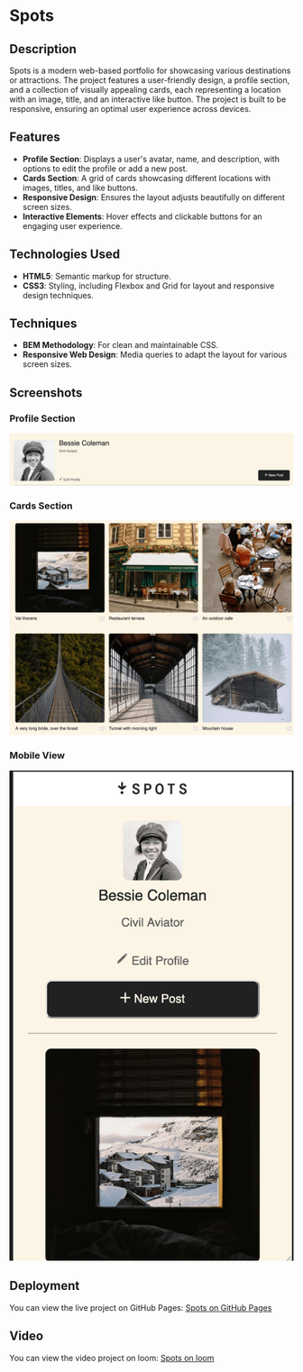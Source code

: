 # Spots

## Description

Spots is a modern web-based portfolio for showcasing various destinations or attractions. The project features a user-friendly design, a profile section, and a collection of visually appealing cards, each representing a location with an image, title, and an interactive like button. The project is built to be responsive, ensuring an optimal user experience across devices.

## Features

- **Profile Section**: Displays a user's avatar, name, and description, with options to edit the profile or add a new post.
- **Cards Section**: A grid of cards showcasing different locations with images, titles, and like buttons.
- **Responsive Design**: Ensures the layout adjusts beautifully on different screen sizes.
- **Interactive Elements**: Hover effects and clickable buttons for an engaging user experience.

## Technologies Used

- **HTML5**: Semantic markup for structure.
- **CSS3**: Styling, including Flexbox and Grid for layout and responsive design techniques.

## Techniques

- **BEM Methodology**: For clean and maintainable CSS.
- **Responsive Web Design**: Media queries to adapt the layout for various screen sizes.

## Screenshots

### Profile Section

![Profile Section](./images/profile-screenshot.png)

### Cards Section

![Cards Section](./images/cards-screenshot.png)

### Mobile View

![Mobile View](./images/mobile-screenshot.png)

## Deployment

You can view the live project on GitHub Pages:
[Spots on GitHub Pages](https://github.com/klaus237/se_project_spots/index.html)

## Video

You can view the video project on loom:
[Spots on loom](https://www.loom.com/share/1bab44bb0e444bb3b8645e44d7abf595?sid=fd298287-a799-4ec6-9f1d-eabb5917e3ae)
